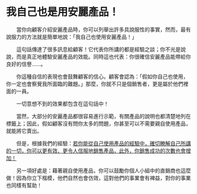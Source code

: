 # 我自己也是用安麗產品！

&emsp;&emsp;當你向顧客介紹安麗產品時，你可以列舉出許多具說服性的事實，然而，最有說服力的方法就是簡單地說：「我自己也使用安麗產品！」

&emsp;&emsp;這句話傳達了很多訊息給顧客！它代表你所講的都是經驗之談；你不光是說說，而是真正地體驗安麗產品的效能。同時這也代表：你很確信安麗產品能帶給你良好的信譽……。

&emsp;&emsp;你這種自信的表現也會鼓舞顧客的信心。顧客會認為：「假如你自己也使用，你一定也會察覺我所面臨的難題。」那麼，你就不只是個銷售者，更是屬於他們裡面的一員。

&emsp;&emsp;一切意想不到的效果都包含在這句話中！

&emsp;&emsp;當然，大部分的安麗產品都很容易進行示範，有關產品的說明也都清楚地列在標籤上；因此，假如顧客沒有問你太多的問題，你甚至可以不需要親自使用產品，就能將它賣出。

&emsp;&emsp;但是，根據我們的經驗：<u>若你能從自己使用產品的經驗中，確切瞭解自己所講的一切，你可以更有效、更令人信服地銷售產品，此外，你銷售成功的次數也會增加！</u>

&emsp;&emsp;另一項好處是：藉著親自使用產品，你可以鼓勵你個人小組中的直銷商也這麼做！因為你立下楷模，他們自然也會仿效，這對他們的事業會有裨益，對你的事業也同樣有幫助！

